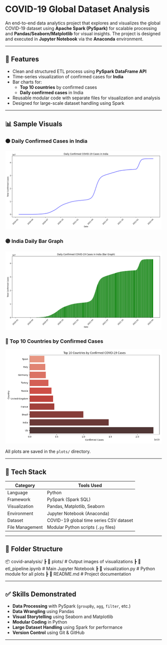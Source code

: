 # COVID-19 Global Dataset Analysis

An end-to-end data analytics project that explores and visualizes the global COVID-19 dataset using **Apache Spark (PySpark)** for scalable processing and **Pandas/Seaborn/Matplotlib** for visual insights. The project is designed and executed in **Jupyter Notebook** via the **Anaconda** environment.

---

## 🚀 Features

- Clean and structured ETL process using **PySpark DataFrame API**
- Time-series visualization of confirmed cases for **India**
- Bar charts for:
  - **Top 10 countries** by confirmed cases
  - **Daily confirmed cases** in India
- Reusable modular code with separate files for visualization and analysis
- Designed for large-scale dataset handling using Spark

---

## 📊 Sample Visuals

### 🟠 Daily Confirmed Cases in India
![India Daily Confirmed](plots/india_daily_confirmed.png)

### 🟣 India Daily Bar Graph
![India Daily Bar Chart](plots/india_bar_confirmed.png)

### 🔴 Top 10 Countries by Confirmed Cases
![Top Countries](plots/top_countries.png)


All plots are saved in the `plots/` directory.

---

## 🧰 Tech Stack

| Category        | Tools Used                              |
|----------------|------------------------------------------|
| Language        | Python                                   |
| Framework       | PySpark (Spark SQL)                      |
| Visualization   | Pandas, Matplotlib, Seaborn              |
| Environment     | Jupyter Notebook (Anaconda)              |
| Dataset         | COVID-19 global time series CSV dataset  |
| File Management | Modular Python scripts (`.py` files)     |

---

## 📁 Folder Structure

📦 covid-analysis/
┣ 📂 plots/ # Output images of visualizations
┣ 📜 etl_pipeline.ipynb # Main Jupyter Notebook
┣ 📜 visualization.py # Python module for all plots
┣ 📜 README.md # Project documentation

---

## ✅ Skills Demonstrated

- **Data Processing** with PySpark (`groupBy`, `agg`, `filter`, etc.)
- **Data Wrangling** using Pandas
- **Visual Storytelling** using Seaborn and Matplotlib
- **Modular Coding** in Python
- **Large Dataset Handling** using Spark for performance
- **Version Control** using Git & GitHub

---


